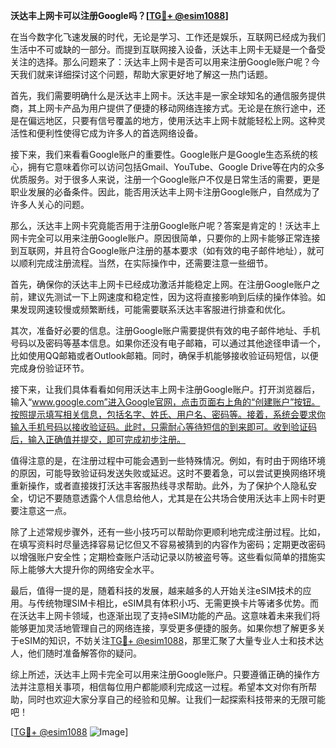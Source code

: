 **沃达丰上网卡可以注册Google吗？[[TG💪+ @esim1088](https://t.me/s/esim1088)]**

在当今数字化飞速发展的时代，无论是学习、工作还是娱乐，互联网已经成为我们生活中不可或缺的一部分。而提到互联网接入设备，沃达丰上网卡无疑是一个备受关注的选择。那么问题来了：沃达丰上网卡是否可以用来注册Google账户呢？今天我们就来详细探讨这个问题，帮助大家更好地了解这一热门话题。

首先，我们需要明确什么是沃达丰上网卡。沃达丰是一家全球知名的通信服务提供商，其上网卡产品为用户提供了便捷的移动网络连接方式。无论是在旅行途中，还是在偏远地区，只要有信号覆盖的地方，使用沃达丰上网卡就能轻松上网。这种灵活性和便利性使得它成为许多人的首选网络设备。

接下来，我们来看看Google账户的重要性。Google账户是Google生态系统的核心，拥有它意味着你可以访问包括Gmail、YouTube、Google Drive等在内的众多优质服务。对于很多人来说，注册一个Google账户不仅是日常生活的需要，更是职业发展的必备条件。因此，能否用沃达丰上网卡注册Google账户，自然成为了许多人关心的问题。

那么，沃达丰上网卡究竟能否用于注册Google账户呢？答案是肯定的！沃达丰上网卡完全可以用来注册Google账户。原因很简单，只要你的上网卡能够正常连接到互联网，并且符合Google账户注册的基本要求（如有效的电子邮件地址），就可以顺利完成注册流程。当然，在实际操作中，还需要注意一些细节。

首先，确保你的沃达丰上网卡已经成功激活并能稳定上网。在注册Google账户之前，建议先测试一下上网速度和稳定性，因为这将直接影响到后续的操作体验。如果发现网速较慢或频繁断线，可能需要联系沃达丰客服进行排查和优化。

其次，准备好必要的信息。注册Google账户需要提供有效的电子邮件地址、手机号码以及密码等基本信息。如果你还没有电子邮箱，可以通过其他途径申请一个，比如使用QQ邮箱或者Outlook邮箱。同时，确保手机能够接收验证码短信，以便完成身份验证环节。

接下来，让我们具体看看如何用沃达丰上网卡注册Google账户。打开浏览器后，输入“www.google.com”进入Google官网，点击页面右上角的“创建账户”按钮。按照提示填写相关信息，包括名字、姓氏、用户名、密码等。接着，系统会要求你输入手机号码以接收验证码。此时，只需耐心等待短信的到来即可。收到验证码后，输入正确值并提交，即可完成初步注册。

值得注意的是，在注册过程中可能会遇到一些特殊情况。例如，有时由于网络环境的原因，可能导致验证码发送失败或延迟。这时不要着急，可以尝试更换网络环境重新操作，或者直接拨打沃达丰客服热线寻求帮助。此外，为了保护个人隐私安全，切记不要随意透露个人信息给他人，尤其是在公共场合使用沃达丰上网卡时更要注意这一点。

除了上述常规步骤外，还有一些小技巧可以帮助你更顺利地完成注册过程。比如，在填写资料时尽量选择容易记忆但又不容易被猜到的内容作为密码；定期更改密码以增强账户安全性；定期检查账户活动记录以防被盗号等。这些看似简单的措施实际上能够大大提升你的网络安全水平。

最后，值得一提的是，随着科技的发展，越来越多的人开始关注eSIM技术的应用。与传统物理SIM卡相比，eSIM具有体积小巧、无需更换卡片等诸多优势。而在沃达丰上网卡领域，也逐渐出现了支持eSIM功能的产品。这意味着未来我们将能够更加灵活地管理自己的网络连接，享受更多便捷的服务。如果你想了解更多关于eSIM的知识，不妨关注[TG💪+ @esim1088](https://t.me/s/esim1088)，那里汇聚了大量专业人士和技术达人，他们随时准备解答你的疑问。

综上所述，沃达丰上网卡完全可以用来注册Google账户。只要遵循正确的操作方法并注意相关事项，相信每位用户都能顺利完成这一过程。希望本文对你有所帮助，同时也欢迎大家分享自己的经验和见解。让我们一起探索科技带来的无限可能吧！

[[TG💪+ @esim1088](https://t.me/s/esim1088) ![Image](https://i.postimg.cc/4NQfJmqS/Snipaste-2025-05-13-00-14-12.png)]